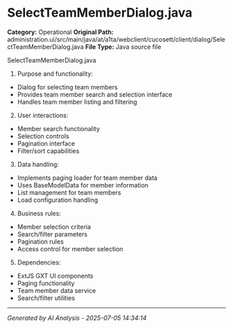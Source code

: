 # SelectTeamMemberDialog.java

**Category:** Operational
**Original Path:** administration.ui/src/main/java/at/a1ta/webclient/cucosett/client/dialog/SelectTeamMemberDialog.java
**File Type:** Java source file

SelectTeamMemberDialog.java
1. Purpose and functionality:
- Dialog for selecting team members
- Provides team member search and selection interface
- Handles team member listing and filtering

2. User interactions:
- Member search functionality
- Selection controls
- Pagination interface
- Filter/sort capabilities

3. Data handling:
- Implements paging loader for team member data
- Uses BaseModelData for member information
- List management for team members
- Load configuration handling

4. Business rules:
- Member selection criteria
- Search/filter parameters
- Pagination rules
- Access control for member selection

5. Dependencies:
- ExtJS GXT UI components
- Paging functionality
- Team member data service
- Search/filter utilities

---
*Generated by AI Analysis - 2025-07-05 14:34:14*
